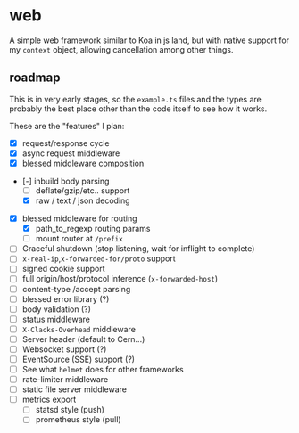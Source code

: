 # web

A simple web framework similar to Koa in js land, but with native
support for my `context` object, allowing cancellation among other
things.

## roadmap

This is in very early stages, so the `example.ts` files and the types
are probably the best place other than the code itself to see how it
works.

These are the "features" I plan:

- [x] request/response cycle
- [x] async request middleware
- [x] blessed middleware composition
- [-] inbuild body parsing
  - [ ] deflate/gzip/etc.. support
  - [x] raw / text / json decoding
- [x] blessed middleware for routing
  - [x] path_to_regexp routing params
  - [ ] mount router at `/prefix`
- [ ] Graceful shutdown (stop listening, wait for inflight to complete)
- [ ] `x-real-ip`,`x-forwarded-for/proto` support
- [ ] signed cookie support
- [ ] full origin/host/protocol inference (`x-forwarded-host`)
- [ ] content-type /accept parsing
- [ ] blessed error library (?)
- [ ] body validation (?)
- [ ] status middleware
- [ ] `X-Clacks-Overhead` middleware
- [ ] Server header (default to Cern...)
- [ ] Websocket support (?)
- [ ] EventSource (SSE) support (?)
- [ ] See what `helmet` does for other frameworks
- [ ] rate-limiter middleware
- [ ] static file server middleware
- [ ] metrics export
  - [ ] statsd style (push)
  - [ ] prometheus style (pull)
